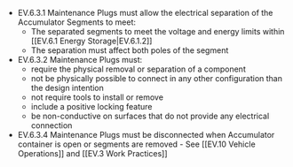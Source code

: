 - EV.6.3.1 Maintenance Plugs must allow  the electrical separation of the Accumulator Segments to meet:
	- The separated segments to meet the voltage and energy limits within [[EV.6.1 Energy Storage|EV.6.1.2]] 
	- The separation must affect both poles of the segment
- EV.6.3.2 Maintenance Plugs must:
	- require the physical removal or separation of a component
	- not be physically possible to connect in any other configuration than the design intention
	- not require tools to install or remove
	- include a positive locking feature
	- be non-conductive on surfaces that do not provide any electrical connection
- EV.6.3.4 Maintenance Plugs must be disconnected when Accumulator container is open or segments are removed - See [[EV.10 Vehicle Operations]] and [[EV.3 Work Practices]]